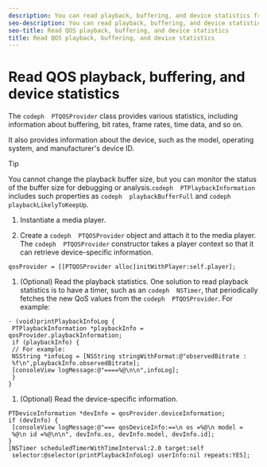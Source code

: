 ```yaml
---
description: You can read playback, buffering, and device statistics from the PTQOSProvider class.
seo-description: You can read playback, buffering, and device statistics from the PTQOSProvider class.
seo-title: Read QOS playback, buffering, and device statistics
title: Read QOS playback, buffering, and device statistics
---
```


# Read QOS playback, buffering, and device statistics

The `codeph  PTQOSProvider` class provides various statistics, including information about buffering, bit rates, frame rates, time data, and so on.

It also provides information about the device, such as the model, operating system, and manufacturer's device ID.

>[!TIP]
>
>You cannot change the playback buffer size, but you can monitor the status of the buffer size for debugging or analysis.`codeph  PTPlaybackInformation` includes such properties as `codeph  playbackBufferFull` and `codeph  playbackLikelyToKeepUp`.
>1. Instantiate a media player.
>   
>1. Create a `codeph  PTQOSProvider` object and attach it to the media player.
>   The `codeph  PTQOSProvider` constructor takes a player context so that it can retrieve device-specific information.
>   
>   ```
>   qosProvider = [[PTQOSProvider alloc]initWithPlayer:self.player];
>   ```
>   
>   
>1. (Optional) Read the playback statistics.
>   One solution to read playback statistics is to have a timer, such as an `codeph  NSTimer`, that periodically fetches the new QoS values from the `codeph  PTQOSProvider`. For example:
>   ```
>   - (void)printPlaybackInfoLog { 
>    PTPlaybackInformation *playbackInfo = qosProvider.playbackInformation; 
>    if (playbackInfo) { 
>    // For example: 
>    NSString *infoLog = [NSString stringWithFormat:@"observedBitrate : 
>    %f\n",playbackInfo.observedBitrate]; 
>    [consoleView logMessage:@"====%@\n\n",infoLog]; 
>    } 
>   }
>   ```
>   
>   
>   
>1. (Optional) Read the device-specific information.
>   ```
>   PTDeviceInformation *devInfo = qosProvider.deviceInformation; 
>   if (devInfo) { 
>    [consoleView logMessage:@"=== qosDeviceInfo:==\n os =%@\n model = 
>    %@\n id =%@\n\n", devInfo.os, devInfo.model, devInfo.id]; 
>   } 
>   [NSTimer scheduledTimerWithTimeInterval:2.0 target:self 
>    selector:@selector(printPlaybackInfoLog) userInfo:nil repeats:YES];
>   ```
>   
>   
>   

